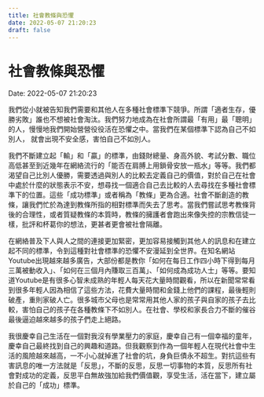 ```yaml
---
title: 社會教條與恐懼 
date: 2022-05-07 21:20:23 
draft: false
---
```

# 社會教條與恐懼
Date: 2022-05-07 21:20:23

<!-- wp:paragraph -->
<p>我們從小就被告知我們需要和其他人在多種社會標準下競爭。所謂「適者生存，優勝劣敗」誰也不想被社會淘汰。我們努力地成為在社會所謂最「有用」最「聰明」的人，慢慢地我們開始營營役役活在恐懼之中。當我們在某個標準下認為自己不如別人， 就會出現不安全感，害怕自己不如別人。</p>
<!-- /wp:paragraph -->

<!-- wp:paragraph -->
<p>我們不斷建立起「輸」和「贏」的標準，由錢財總量、身高外貌、考試分數、職位高低甚至到近幾年在網絡流行的「能否在肩膊上用鎖骨安放一瓶水」等等。我們都渴望自己比別人優勝，需要透過與別人的比較去定義自己的價值，對於自己在社會中處於什麼的狀態表示不安，想尋找一個適合自己去比較的人去尋找在多種社會標準下的位置。這些「成功標準」或者稱為「教條」更為合適。社會不斷創造的教條，讓我們忙於為達到教條所指的相對標準而失去了思考。當我們嘗試思考教條背後的合理性，或者質疑教條的本質時，教條的擁護者會跑出來像失控的宗教信徒一樣，批評和杯葛你的想法，更甚者更會被社會隔離。</p>
<!-- /wp:paragraph -->

<!-- wp:paragraph -->
<p>在網絡普及下人與人之間的連接更加緊密，更加容易接觸到其他人的訊息和在建立起不同的標準，令到這種對社會標準的恐懼不安漫延到全世界。在知名網站Youtube出現越來越多廣告，大部份都是教你「如何在每日工作四小時下得到每月三萬被動收入」、「如何在三個月內賺取三百萬」、「如何成為成功人士」等等。要知道Youtube是有很多心智未成熟的年輕人每天花大量時間觀看，所以在新聞常常看到很多年輕人因為相信了這些方法，花費大量時間和金錢上他們的課程，最後輕則破產，重則家破人亡。很多城市父母也是常常用其他人家的孩子與自家的孩子去比較，害怕自己的孩子在各種教條下不如別人。在社會、學校和家長合力不斷的催谷最後逼迫越來越多的孩子們走上絕路。</p>
<!-- /wp:paragraph -->

<!-- wp:paragraph -->
<p>我很慶幸自己生活在一個對我沒有學業壓力的家庭，慶幸自己有一個幸福的童年，慶幸自己最終找到自己的興趣和道路。但我觀察到作為一個年輕人在現代社會中生活的風險越來越高，一不小心就掉進了社會的坑，身負巨債永不超生。對抗這些有害訊息的唯一方法就是「反思」，不斷的反思，反思一切事物的本質，反思所有社會對成功的定義，反思平白無故強加給我們價值觀，享受生活，活在當下，建立屬於自己的「成功」標準。</p>
<!-- /wp:paragraph -->

